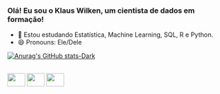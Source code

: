 ### Olá! Eu sou o Klaus Wilken, um cientista de dados em formação!

- 🌱 Estou estudando Estatística, Machine Learning, SQL, R e Python.
- 😄 Pronouns: Ele/Dele


<div>

[![Anurag's GitHub stats-Dark](https://github-readme-stats.vercel.app/api?username=klauswilk&show_icons=true&theme=dark#gh-dark-mode-only)](https://github.com/anuraghazra/github-readme-stats#gh-dark-mode-only)

 
</div>
          
<div style="display: inline_block"><br>
  <img align="center" height="30" width="40"  src="https://cdn.jsdelivr.net/gh/devicons/devicon/icons/rstudio/rstudio-original.svg" />
   <img align="center" height="30" width="40" src="https://cdn.jsdelivr.net/gh/devicons/devicon/icons/mysql/mysql-original.svg" />
   <img align="center" height="30" width="40" src="https://cdn.jsdelivr.net/gh/devicons/devicon/icons/python/python-original.svg" />
                     
  
  </div>
